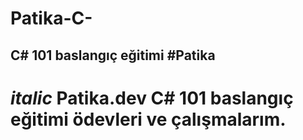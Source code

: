 # Patika-C-
## C# 101 baslangıç eğitimi #Patika

# *italic* Patika.dev C# 101 baslangıç eğitimi ödevleri ve çalışmalarım.


